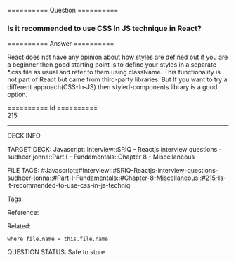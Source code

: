 ========== Question ==========  

### Is it recommended to use CSS In JS technique in React?  

========== Answer ==========  

React does not have any opinion about how styles are defined but if you are a beginner then good starting point is to define your styles in a separate \*.css file as usual and refer to them using className. This functionality is not part of React but came from third-party libraries. But If you want to try a different approach(CSS-In-JS) then styled-components library is a good option.

========== Id ==========  
215

---

DECK INFO

TARGET DECK: Javascript::Interview::SRIQ - Reactjs interview questions - sudheer jonna::Part I - Fundamentals::Chapter 8 - Miscellaneous

FILE TAGS: #Javascript::#Interview::#SRIQ-Reactjs-interview-questions-sudheer-jonna::#Part-I-Fundamentals::#Chapter-8-Miscellaneous::#215-Is-it-recommended-to-use-css-in-js-techniq

Tags:

Reference:

Related:

```dataview
where file.name = this.file.name
```
QUESTION STATUS: Safe to store
